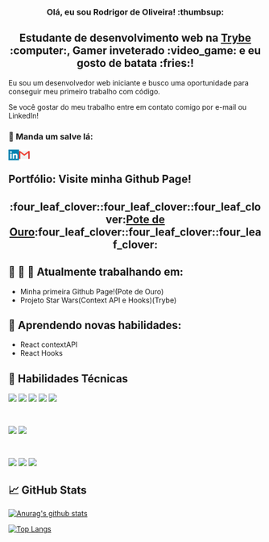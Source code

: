 <!-- <p align="center">
  <a href="LINK PARA PÁGINA WEB/" target="_blank" rel="noreferrer"><img src="HOSPEDE SEU BANNER AQUI E POSTE O LINK" alt="BREVE DESCRITIVO DO BANNER"></a>
</p> -->

<h3 align="center">
Olá, eu sou Rodrigor de Oliveira! :thumbsup:
</h3>

<h2 align="center">
Estudante de desenvolvimento web na <a href="https://www.betrybe.com/">Trybe</a> :computer:, Gamer inveterado :video_game: e eu gosto de batata :fries:!
</h2> 

Eu sou um desenvolvedor web iniciante e busco uma oportunidade para conseguir meu primeiro trabalho com código.

Se você gostar do meu trabalho entre em contato comigo por e-mail ou LinkedIn!

### 🤝 Manda um salve lá:

<a href="https://www.linkedin.com/in/rodrigor-de-oliveira-550296224/"><img align="left" src="./img/linkedin.png" alt="rodrigormjo | LinkedIn" width="21px"/></a>
<a href="mailto: rodrigormjo@gmail.com"><img align="left" src="./img/gmail.png" alt="rodrigormjo | Gmail" width="21px"/></a>

</br>

## Portfólio: Visite minha Github Page!
<h2 align="center">
:four_leaf_clover::four_leaf_clover::four_leaf_clover:<a href="http://rodrigormjo.github.io/">Pote de Ouro</a>:four_leaf_clover::four_leaf_clover::four_leaf_clover:
</h2>

## :wrench: :hammer: :nut_and_bolt: Atualmente trabalhando em:

- Minha primeira Github Page!(Pote de Ouro)
- Projeto Star Wars(Context API e Hooks)(Trybe)

## :book: Aprendendo novas habilidades:

- React contextAPI
- React Hooks

## :briefcase: Habilidades Técnicas

![](https://img.shields.io/badge/Code-Java-informational?style=flat&logo=Java&color=FFFFFF)
![](https://img.shields.io/badge/Code-HTML6-informational?style=flat&logo=HTML6&color=E34F26)
![](https://img.shields.io/badge/Code-JavaScript_ES6-informational?style=flat&logo=JavaScript&color=F7DF1E)
![](https://img.shields.io/badge/Code-React-informational?style=flat&logo=react&color=61DAFB)
![](https://img.shields.io/badge/Code-Redux-informational?style=flat&logo=Redux&color=764ABC)
<!-- ![](https://img.shields.io/badge/Code-PostgreSQL-informational?style=flat&logo=PostgreSQL&color=336791)
![](https://img.shields.io/badge/Code-SQLite-informational?style=flat&logo=SQLite&color=003B57) -->

</br>

![](https://img.shields.io/badge/Style-CSS3-informational?style=flat&logo=CSS3&color=1572B6)
![](https://img.shields.io/badge/Style-Bootstrap-informational?style=flat&logo=Bootstrap&color=7952B3)

</br>

![](https://img.shields.io/badge/Tools-NPM-informational?style=flat&logo=NPM&color=CB3837)
![](https://img.shields.io/badge/Tools-Git-informational?style=flat&logo=Git&color=F05032)
![](https://img.shields.io/badge/Tools-GitHub-informational?style=flat&logo=GitHub&color=181717)

## 📈 GitHub Stats 

[![Anurag's github stats](https://github-readme-stats.vercel.app/api?username=rodrigormjo)](https://github.com/rodrigormjo)

[![Top Langs](https://github-readme-stats.vercel.app/api/top-langs/?username=rodrigormjo&layout=compact)](https://github.com/rodrigormjo)

<!-- [![Visitors](https://visitor-badge.glitch.me/badge?page_id=yushi1007.yushi1007)](https://www.yushi.dev/) -->
